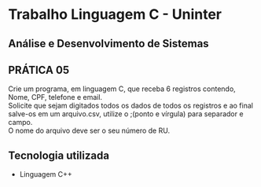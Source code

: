 # Trabalho Linguagem C - Uninter
## Análise e Desenvolvimento de Sistemas

## PRÁTICA 05

Crie um programa, em linguagem C, que receba 6 registros contendo, Nome, CPF, telefone e email.<br>
Solicite que sejam digitados todos os dados de todos os registros e ao final salve-os em um arquivo.csv, utilize o ;(ponto e vírgula) para separador e campo.<br>
O nome do arquivo deve ser o seu número de RU.<br>

## Tecnologia utilizada
* Linguagem C++


